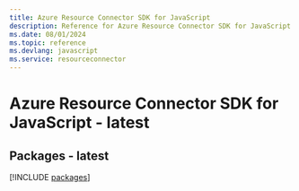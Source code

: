 ```yaml
---
title: Azure Resource Connector SDK for JavaScript
description: Reference for Azure Resource Connector SDK for JavaScript
ms.date: 08/01/2024
ms.topic: reference
ms.devlang: javascript
ms.service: resourceconnector
---
```

# Azure Resource Connector SDK for JavaScript - latest
## Packages - latest
[!INCLUDE [packages](resource-connector-index.md)]